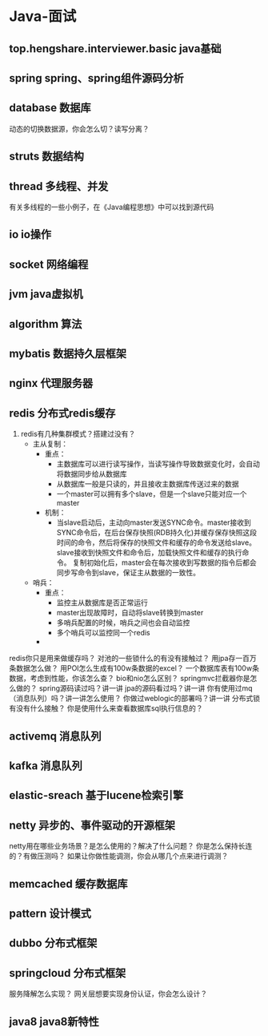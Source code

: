 # Java-面试

## top.hengshare.interviewer.basic java基础

## spring spring、spring组件源码分析

## database 数据库

动态的切换数据源，你会怎么切？读写分离？


## struts 数据结构

## thread 多线程、并发
有关多线程的一些小例子，在《Java编程思想》中可以找到源代码

## io io操作

## socket 网络编程

## jvm java虚拟机

## algorithm 算法

## mybatis 数据持久层框架

## nginx 代理服务器

## redis 分布式redis缓存

1. redis有几种集群模式？搭建过没有？
    - 主从复制：
        - 重点：
            - 主数据库可以进行读写操作，当读写操作导致数据变化时，会自动将数据同步给从数据库
            - 从数据库一般是只读的，并且接收主数据库传送过来的数据
            - 一个master可以拥有多个slave，但是一个slave只能对应一个master
        - 机制：
            - 当slave启动后，主动向master发送SYNC命令。master接收到SYNC命令后，在后台保存快照(RDB持久化)并缓存保存快照这段时间的命令，然后将保存的快照文件和缓存的命令发送给slave。slave接收到快照文件和命令后，加载快照文件和缓存的执行命令。
            复制初始化后，master会在每次接收到写数据的指令后都会同步写命令到slave，保证主从数据的一致性。
    - 哨兵：
        - 重点：
            - 监控主从数据库是否正常运行
            - master出现故障时，自动将slave转换到master
            - 多哨兵配置的时候，哨兵之间也会自动监控
            - 多个哨兵可以监控同一个redis
        - 
redis你只是用来做缓存吗？
对池的一些锁什么的有没有接触过？
用jpa存一百万条数据怎么做？
用POI怎么生成有100w条数据的excel？
一个数据库表有100w条数据，考虑到性能，你该怎么查？
bio和nio怎么区别？
springmvc拦截器你是怎么做的？
spring源码读过吗？讲一讲
jpa的源码看过吗？讲一讲
你有使用过mq（消息队列）吗？讲一讲怎么使用？
你做过weblogic的部署吗？讲一讲
分布式锁有没有什么接触？
你是使用什么来查看数据库sql执行信息的？

## activemq 消息队列

## kafka 消息队列

## elastic-sreach 基于lucene检索引擎

## netty 异步的、事件驱动的开源框架

netty用在哪些业务场景？是怎么使用的？解决了什么问题？
你是怎么保持长连的？有做压测吗？
如果让你做性能调测，你会从哪几个点来进行调测？

## memcached 缓存数据库

## pattern 设计模式

## dubbo 分布式框架

## springcloud 分布式框架

服务降解怎么实现？
网关层想要实现身份认证，你会怎么设计？

## java8 java8新特性
